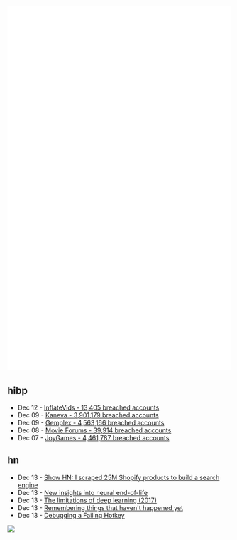 ![Metrics](https://raw.githubusercontent.com/phixion/phixion/master/metrics.svg)

## hibp

<!--
for https://github.com/phixion/phixion/blob/main/.github/workflows/feeds.yml
-->
<!--START_SECTION:haveibeenpwnd-->
- Dec 12 - [InflateVids - 13,405 breached accounts](https://haveibeenpwned.com/PwnedWebsites#InflateVids)
- Dec 09 - [Kaneva - 3,901,179 breached accounts](https://haveibeenpwned.com/PwnedWebsites#Kaneva)
- Dec 09 - [Gemplex - 4,563,166 breached accounts](https://haveibeenpwned.com/PwnedWebsites#Gemplex)
- Dec 08 - [Movie Forums - 39,914 breached accounts](https://haveibeenpwned.com/PwnedWebsites#MovieForums)
- Dec 07 - [JoyGames - 4,461,787 breached accounts](https://haveibeenpwned.com/PwnedWebsites#JoyGames)
<!--END_SECTION:haveibeenpwnd-->

## hn

<!--
for https://github.com/phixion/phixion/blob/main/.github/workflows/feeds.yml
-->
<!--START_SECTION:hn-->
- Dec 13 - [Show HN: I scraped 25M Shopify products to build a search engine](https://www.searchagora.com/)
- Dec 13 - [New insights into neural end-of-life](https://neurosciencenews.com/death-brain-neuroscience-25356/)
- Dec 13 - [The limitations of deep learning (2017)](https://blog.keras.io/the-limitations-of-deep-learning.html)
- Dec 13 - [Remembering things that haven't happened yet](https://bessstillman.substack.com/p/remembering-things-that-havent-happened)
- Dec 13 - [Debugging a Failing Hotkey](https://tratt.net/laurie/blog/2023/debugging_a_failing_hotkey.html)
<!--END_SECTION:hn-->

<!--
for https://yhype.me
-->
![](https://hit.yhype.me/github/profile?user_id=13013670)
